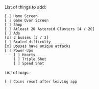 List of things to add:

	[ ] Home Screen
	[ ] Game Over Screen
	[ ] Shop
	[ ] Atleast 20 Asteroid Clusters [4 / 20]
	[ ] Ads
	[x] 3 bosses [3 / 3]
	[ ] Scaled difficulty
	[x] Bosses have unique attacks
	[ ] Power-Ups
		[ ] Hearts
		[ ] Triple Shot
		[ ] Speed Shot

List of bugs:

	[ ] Coins reset after leaving app 


